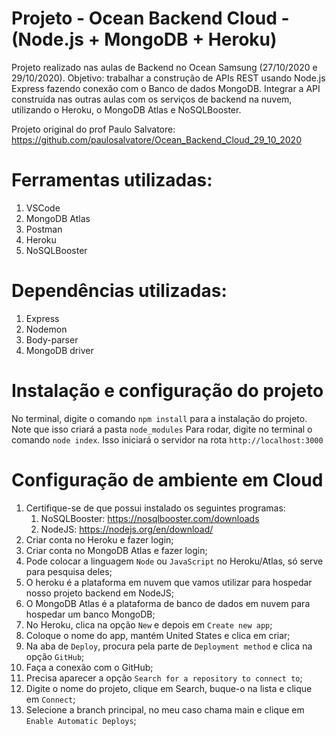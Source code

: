# Projeto - Ocean Backend Cloud - (Node.js + MongoDB + Heroku)
Projeto realizado nas aulas de Backend no Ocean Samsung (27/10/2020 e 29/10/2020). 
Objetivo: trabalhar a construção de APIs REST usando Node.js Express fazendo conexão com o Banco de dados MongoDB. Integrar a API construída nas outras aulas com os serviços de backend na nuvem, utilizando o Heroku, o MongoDB Atlas e NoSQLBooster.

Projeto original do prof Paulo Salvatore: https://github.com/paulosalvatore/Ocean_Backend_Cloud_29_10_2020

# Ferramentas utilizadas:
1. VSCode
2. MongoDB Atlas
3. Postman
4. Heroku
5. NoSQLBooster 

# Dependências utilizadas:
1. Express
2. Nodemon
3. Body-parser
4. MongoDB driver

# Instalação e configuração do projeto

 No terminal, digite o comando `npm install`  para a instalação do projeto. Note que isso criará a pasta `node_modules`
 Para rodar, digite no terminal o comando `node index`. Isso iniciará o servidor na rota `http://localhost:3000`

# Configuração de ambiente em Cloud
1. Certifique-se de que possui instalado os seguintes programas:
    1. NoSQLBooster: https://nosqlbooster.com/downloads
    2. NodeJS: https://nodejs.org/en/download/
2. Criar conta no Heroku e fazer login;
3. Criar conta no MongoDB Atlas e fazer login;
4. Pode colocar a linguagem `Node` ou `JavaScript` no Heroku/Atlas, só serve para pesquisa deles;
5. O heroku é a plataforma em nuvem que vamos utilizar para hospedar nosso projeto backend em NodeJS;
6. O MongoDB Atlas é a plataforma de banco de dados em nuvem para hospedar um banco MongoDB;
7. No Heroku, clica na opção `New` e depois em `Create new app`;
8. Coloque o nome do app, mantém United States e clica em criar;
9. Na aba de `Deploy`, procura pela parte de `Deployment method` e clica na opção `GitHub`;
10. Faça a conexão com o GitHub;
11. Precisa aparecer a opção `Search for a repository to connect to`;
12. Digite o nome do projeto, clique em Search, buque-o na lista e clique em `Connect`;
13. Selecione a branch principal, no meu caso chama main e clique em `Enable Automatic Deploys`;



